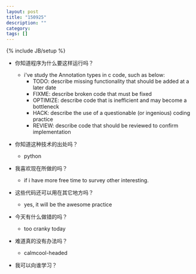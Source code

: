 ```yaml
---
layout: post
title: "150925"
description: ""
category: 
tags: []
---
```

{% include JB/setup %}

* 你知道程序为什么要这样运行吗？
  * i've study the Annotation types in c code, such as below:
    * TODO: describe missing functionality that should be added at a later date
    * FIXME: describe broken code that must be fixed
    * OPTIMIZE: describe code that is inefficient and may become a bottleneck
    * HACK: describe the use of a questionable (or ingenious) coding practice
    * REVIEW: describe code that should be reviewed to confirm implementation

* 你知道这种技术的出处吗？
  * python

* 我喜欢现在所做的吗？
  * if i have more free time to survey other interesting.

* 这些代码还可以用在其它地方吗？
  * yes, it will be the awesome practice

* 今天有什么做错的吗？
  * too cranky today

* 难道真的没有办法吗？
  * calmcool-headed 

* 我可以向谁学习？
 
